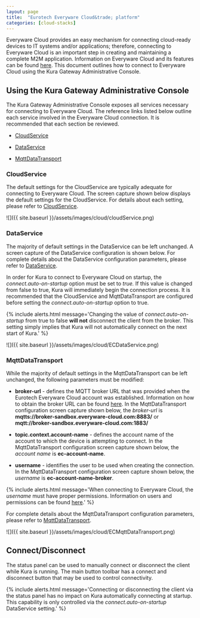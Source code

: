 ```yaml
---
layout: page
title:  "Eurotech Everyware Cloud&trade; platform"
categories: [cloud-stacks]
---
```


Everyware Cloud provides an easy mechanism for connecting cloud-ready devices to IT systems and/or applications; therefore, connecting to Everyware Cloud is an important step in creating and maintaining a complete M2M application. Information on Everyware Cloud and its features can be found <a href="http://www.eurotech.com/en/products/software+services/everyware+cloud+m2m+platform/m2m+what+it+is" about="_blank">here</a>. This document outlines how to connect to Everyware Cloud using the Kura Gateway Administrative Console.

## Using the Kura Gateway Administrative Console

The Kura Gateway Administrative Console exposes all services necessary for connecting to Everyware Cloud. The reference links listed below outline each service involved in the Everyware Cloud connection. It is recommended that each section be reviewed.

- [CloudService](kura-cloud.html#cloudservice)

- [DataService](kura-cloud.html#dataservice)

- [MqttDataTransport](kura-cloud.html#mqttdatatransport)

### CloudService

The default settings for the CloudService are typically adequate for connecting to Everyware Cloud. The screen capture shown below displays the default settings for the CloudService. For details about each setting, please refer to [CloudService](kura-cloud.html#cloudservice).

![]({{ site.baseurl }}/assets/images/cloud/cloudService.png)

### DataService

The majority of default settings in the DataService can be left unchanged. A screen capture of the DataService configuration is shown below. For complete details about the DataService configuration parameters, please refer to [DataService](kura-cloud.html#dataservice).

In order for Kura to connect to Everyware Cloud on startup, the *connect.auto-on-startup* option must be set to *true.* If this value is changed from false to true, Kura will immediately begin the connection process. It is recommended that the CloudService and MqttDataTransport are configured before setting the *connect.auto-on-startup* option to true.

{% include alerts.html message='Changing the value of *connect.auto-on-startup* from true to false **will not** disconnect the client from the broker. This setting simply implies that Kura will not automatically connect on the next start of Kura.' %}

![]({{ site.baseurl }}/assets/images/cloud/ECDataService.png)

### MqttDataTransport

While the majority of default settings in the MqttDataTransport can be left unchanged, the following parameters must be modified:

- **broker-url** - defines the MQTT broker URL that was provided when the Eurotech Everyware Cloud account was established. Information on how to obtain the broker URL can be found [here](http://everywarecloud.eurotech.com/doc/ECDevGuide/latest/2.02-Managing-Cloud-Users.asp). In the MqttDataTransport configuration screen capture shown below, the *broker-url* is **mqtts://broker-sandbox.everyware-cloud.com:8883/** or **mqtt://broker-sandbox.everyware-cloud.com:1883/**

- **topic.context.account-name** - defines the account name of the account to which the device is attempting to connect. In the MqttDataTransport configuration screen capture shown below, the *account name* is **ec-account-name**.

- **username** - identifies the user to be used when creating the connection. In the MqttDataTransport configuration screen capture shown below, the *username* is **ec-account-name-broker**.

{% include alerts.html message='When connecting to Everyware Cloud, the *username* must have proper permissions. Information on users and permissions can be found [here](http://everywarecloud.eurotech.com/doc/ECDevGuide/latest/2.02-Managing-Cloud-Users.asp).' %}

For complete details about the MqttDataTransport configuration parameters, please refer to [MqttDataTransport](kura-cloud.html#mqttdatatransport).

![]({{ site.baseurl }}/assets/images/cloud/ECMqttDataTransport.png)

## Connect/Disconnect

The status panel can be used to manually connect or disconnect the client while Kura is running. The main button toolbar has a connect and disconnect button that may be used to control connectivity.

{% include alerts.html message='Connecting or disconnecting the client via the status panel has no impact on Kura automatically connecting at startup. This capability is only controlled via the *connect.auto-on-startup* DataService setting.' %}
